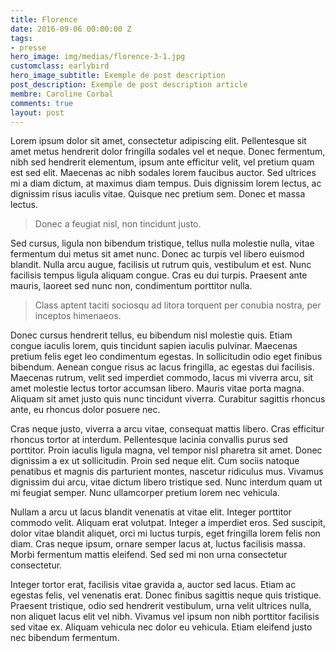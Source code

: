 ```yaml
---
title: Florence
date: 2016-09-06 00:00:00 Z
tags:
- presse
hero_image: img/medias/florence-3-1.jpg
customclass: earlybird
hero_image_subtitle: Exemple de post description
post_description: Exemple de post description article
membre: Caroline Corbal
comments: true
layout: post
---
```


Lorem ipsum dolor sit amet, consectetur adipiscing elit. Pellentesque sit amet metus hendrerit dolor fringilla sodales vel et neque. Donec fermentum, nibh sed hendrerit elementum, ipsum ante efficitur velit, vel pretium quam est sed elit. Maecenas ac nibh sodales lorem faucibus auctor. Sed ultrices mi a diam dictum, at maximus diam tempus. Duis dignissim lorem lectus, ac dignissim risus iaculis vitae. Quisque nec pretium sem. Donec et massa lectus. 

> Donec a feugiat nisl, non tincidunt justo.

Sed cursus, ligula non bibendum tristique, tellus nulla molestie nulla, vitae fermentum dui metus sit amet nunc. Donec ac turpis vel libero euismod blandit. Nulla arcu augue, facilisis ut rutrum quis, vestibulum et est. Nunc facilisis tempus ligula aliquam congue. Cras eu dui turpis. Praesent ante mauris, laoreet sed nunc non, condimentum porttitor nulla.

> Class aptent taciti sociosqu ad litora torquent per conubia nostra, per inceptos himenaeos. 

Donec cursus hendrerit tellus, eu bibendum nisl molestie quis. Etiam congue iaculis lorem, quis tincidunt sapien iaculis pulvinar. Maecenas pretium felis eget leo condimentum egestas. In sollicitudin odio eget finibus bibendum. Aenean congue risus ac lacus fringilla, ac egestas dui facilisis. Maecenas rutrum, velit sed imperdiet commodo, lacus mi viverra arcu, sit amet molestie lectus tortor accumsan libero. Mauris vitae porta magna. Aliquam sit amet justo quis nunc tincidunt viverra. Curabitur sagittis rhoncus ante, eu rhoncus dolor posuere nec.

Cras neque justo, viverra a arcu vitae, consequat mattis libero. Cras efficitur rhoncus tortor at interdum. Pellentesque lacinia convallis purus sed porttitor. Proin iaculis ligula magna, vel tempor nisl pharetra sit amet. Donec dignissim a ex ut sollicitudin. Proin sed neque elit. Cum sociis natoque penatibus et magnis dis parturient montes, nascetur ridiculus mus. Vivamus dignissim dui arcu, vitae dictum libero tristique sed. Nunc interdum quam ut mi feugiat semper. Nunc ullamcorper pretium lorem nec vehicula.

Nullam a arcu ut lacus blandit venenatis at vitae elit. Integer porttitor commodo velit. Aliquam erat volutpat. Integer a imperdiet eros. Sed suscipit, dolor vitae blandit aliquet, orci mi luctus turpis, eget fringilla lorem felis non diam. Cras neque ipsum, ornare semper lacus at, luctus facilisis massa. Morbi fermentum mattis eleifend. Sed sed mi non urna consectetur consectetur.

Integer tortor erat, facilisis vitae gravida a, auctor sed lacus. Etiam ac egestas felis, vel venenatis erat. Donec finibus sagittis neque quis tristique. Praesent tristique, odio sed hendrerit vestibulum, urna velit ultrices nulla, non aliquet lacus elit vel nibh. Vivamus vel ipsum non nibh porttitor facilisis sed vitae ex. Aliquam vehicula nec dolor eu vehicula. Etiam eleifend justo nec bibendum fermentum.
